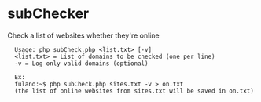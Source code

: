 # subChecker
Check a list of websites whether they're online
```
  Usage: php subCheck.php <list.txt> [-v]
  <list.txt> = List of domains to be checked (one per line)
  -v = Log only valid domains (optional)
  
  Ex:
  fulano:~$ php subCheck.php sites.txt -v > on.txt
  (the list of online websites from sites.txt will be saved in on.txt)
  ```
